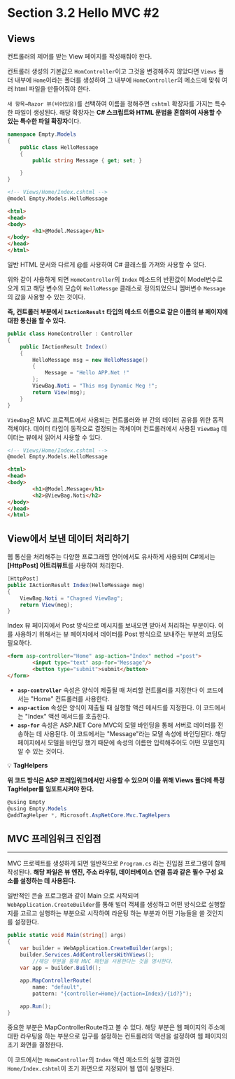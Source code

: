 # Section 3.2 Hello MVC #2
## Views


컨트롤러의 제어를 받는 View 페이지를 작성해줘야 한다. 

컨트롤러 생성의 기본값으 `HomController`이고 그것을 변경해주지 않았다면 `Views` 폴더 내부에 `Home`이라는 폴더를 생성하여 그 내부에 `HomeController`의 메소드에 맞춰 여러 html 파일을 만들어줘야 한다.

`새 항목→Razor 뷰(비어있음)`를 선택하여 이름을 정해주면 `cshtml` 확장자를 가지는 특수한 파일이 생성된다. 해당 확장자는 **C# 스크립트와 HTML 문법을 혼합하여 사용할 수 있는 특수한 파일 확장자**이다.

```csharp
namespace Empty.Models
{
    public class HelloMessage
    {
        public string Message { get; set; } 

    }
}
```

```html
<!-- Views/Home/Index.cshtml -->
@model Empty.Models.HelloMessage

<html>
<head>
<body>
		<h1>@Model.Message</h1>
</body>
</head>
</html>

```

일반 HTML 문서와 다르게 @를 사용하여 C# 클래스를 가져와 사용할 수 있다. 

위와 같이 사용하게 되면 `HomeController`의 `Index` 메소드의 반환값이 Model변수로 오게 되고 해당 변수의 모습이 `HelloMessge` 클래스로 정의되었으니 멤버변수 `Message`의 값을 사용할 수 있는 것이다.

**즉, 컨트롤러 부분에서 `IActionResult` 타입의 메소드 이름으로 같은 이름의 뷰 페이지에 대한 통신을 할 수 있다.**

```csharp
public class HomeController : Controller
{
    public IActionResult Index()
    {
        HelloMessage msg = new HelloMessage()
        {
            Message = "Hello APP.Net !"
        };
        ViewBag.Noti = "This msg Dynamic Meg !";
        return View(msg);
    }
}
```

`ViewBag`은 MVC 프로젝트에서 사용되는 컨트롤러와 뷰 간의 데이터 공유를 위한 동적 객체이다. 데이터 타입이 동적으로 결정되는 객체이며 컨트롤러에서 사용된 `ViewBag` 데이터는 뷰에서 읽어서 사용할 수 있다. 

```html
<!-- Views/Home/Index.cshtml -->
@model Empty.Models.HelloMessage

<html>
<head>
<body>
		<h1>@Model.Message</h1>
		<h2>@ViewBag.Noti</h2>
</body>
</head>
</html>
```

## View에서 보낸 데이터 처리하기


웹 통신을 처리해주는 다양한 프로그래밍 언어에서도 유사하게 사용되며 C#에서는 **[HttpPost] 어트리뷰트**를 사용하여 처리한다.

```csharp
[HttpPost]
public IActionResult Index(HelloMessage meg)
{
    ViewBag.Noti = "Chagned ViewBag";
    return View(meg);
}
```

Index 뷰 페이지에서 Post 방식으로 메시지를 보내오면 받아서 처리하는 부분이다. 이를 사용하기 위해서는 뷰 페이지에서 데이터를 Post 방식으로 보내주는 부분의 코딩도 필요하다.

```html
<form asp-controller="Home" asp-action="Index" method ="post"> 
		<input type="text" asp-for="Message"/>
		<button type="submit">submit</button>
</form>
```

- **`asp-controller`** 속성은 양식이 제출될 때 처리할 컨트롤러를 지정한다 이 코드에서는 "Home" 컨트롤러를 사용한다.
- **`asp-action`** 속성은 양식이 제출될 때 실행할 액션 메서드를 지정한다. 이 코드에서는 "Index" 액션 메서드를 호출한다.
- **`asp-for`** 속성은 ASP.NET Core MVC의 모델 바인딩을 통해 서버로 데이터를 전송하는 데 사용된다. 이 코드에서는 "Message"라는 모델 속성에 바인딩된다. 해당 페이지에서 모델을 바인딩 했기 때문에 속성의 이름만 입력해주어도 어떤 모델인지 알 수 있는 것이다.


💡 **TagHelpers**

**위 코드 방식은 ASP 프레임워크에서만 사용할 수 있으며 이를 위해 Views 폴더에 특정 TagHelper를 임포트시켜야 한다.**

```csharp
@using Empty
@using Empty.Models
@addTagHelper *, Microsoft.AspNetCore.Mvc.TagHelpers
```


## **MVC 프레임워크 진입점**

---

MVC 프로젝트를 생성하게 되면 일반적으로 `Program.cs` 라는 진입점 프로그램이 함께 작성된다. **해당 파일은 뷰 엔진, 주소 라우팅, 데이터베이스 연결 등과 같은 필수 구성 요소를 설정하는 데 사용된다.** 

일반적인 콘솔 프로그램과 같이 Main 으로 시작되며 `WebApplication.CreateBuilder`를 통해 빌더 객체를 생성하고 어떤 방식으로 실행할 지를 고르고 실행하는 부분으로 시작하여 라운팅 하는 부분과 어떤 기능들을 쓸 것인지를 설정한다.

```csharp
public static void Main(string[] args)
{
    var builder = WebApplication.CreateBuilder(args);
    builder.Services.AddControllersWithViews();
		//해당 부분을 통해 MVC 패턴을 사용한다는 것을 명시한다.
    var app = builder.Build();
   
    app.MapControllerRoute(
        name: "default",
        pattern: "{controller=Home}/{action=Index}/{id?}");

    app.Run();
}
```

중요한 부분은 MapControllerRoute라고 볼 수 있다. 해당 부분은 웹 페이지의 주소에 대한 라우팅을 하는 부분으로 입구를 설정하는 컨트롤러의 액션을 설정하여 웹 페이지의 초기 화면을 결정한다.

이 코드에서는 `HomeController`의 `Index` 액션 메소드의 실행 결과인 `Home/Index.cshtml`이 초기 화면으로 지정되어 웹 앱이 실행된다.